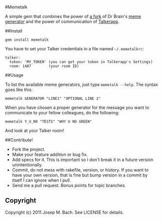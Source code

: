 #Memetalk

A simple gem that combines the power of [a fork](http://github.com/txus/memegenerator) of Dr Brain's [meme generator](http://github.com/drbrain/meme)
and the power of communication of [Talkerapp](http://talkerapp.com).

##Install

    gem install memetalk

You have to set your Talker credentials in a file named `~/.memetalkrc`:

    talker:
      token: 'MY_TOKEN' (you can get your token in Talkerapp's Settings)
      room: 1487        (your room ID)

##Usage

To list the available meme generators, just type `memetalk --help`. The syntax
goes like this:

    memetalk GENERATOR "LINE1" "OPTIONAL LINE 2"

When you have chosen a proper generator for the message you want to communicate
to your fellow colleagues, do the following:

    memetalk Y_U_NO "TESTS" "WHY U NO GREEN"

And look at your Talker room! 

##Contribute!

* Fork the project.
* Make your feature addition or bug fix.
* Add specs for it. This is important so I don't break it in a future
  version unintentionally.
* Commit, do not mess with rakefile, version, or history.
  If you want to have your own version, that is fine but bump version
  in a commit by itself I can ignore when I pull.
* Send me a pull request. Bonus points for topic branches.

## Copyright

Copyright (c) 2011 Josep M. Bach. See LICENSE for details.
